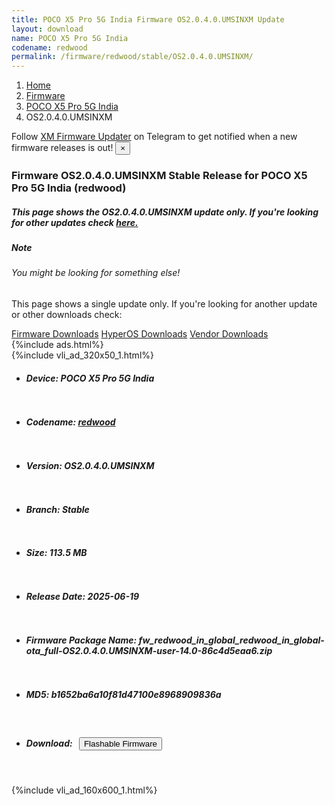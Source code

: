 ```yaml
---
title: POCO X5 Pro 5G India Firmware OS2.0.4.0.UMSINXM Update
layout: download
name: POCO X5 Pro 5G India
codename: redwood
permalink: /firmware/redwood/stable/OS2.0.4.0.UMSINXM/
---
```

<nav aria-label="breadcrumb">
    <ol class="breadcrumb">
        <li class="breadcrumb-item"><a href="/">Home</a></li>
        <li class="breadcrumb-item"><a href="/firmware/">Firmware</a></li>
        <li class="breadcrumb-item"><a href="/firmware/redwood/">POCO X5 Pro 5G India</a></li>
        <li class="breadcrumb-item active" aria-current="page">OS2.0.4.0.UMSINXM</li>
    </ol>
</nav>
<div class="alert alert-primary alert-dismissible fade show" role="alert">
    Follow <a href="https://t.me/XiaomiFirmwareUpdater" class="alert-link">XM Firmware Updater</a> on Telegram to get
    notified when a new firmware releases is out!
    <button type="button" class="close" data-dismiss="alert" aria-label="Close">
        <span aria-hidden="true">&times;</span>
    </button>
</div>
<div class="col-12 mx-auto">
    <h3 class="title bg-light p-2 rounded">Firmware OS2.0.4.0.UMSINXM Stable Release for POCO X5 Pro 5G India (redwood)</h3>
    <h5>This page shows the OS2.0.4.0.UMSINXM update only. If you're looking for other updates check
        <a href="/firmware/redwood/">here.</a></h5>
    <div class="card">
        <div class="card-body">
            <h5 class="card-title">Note</h5>
            <h6 class="card-subtitle mb-2 text-muted">You might be looking for something else!</h6>
            <p class="card-text">This page shows a single update only.
                If you're looking for another update or other downloads check:</p>
            <a href="/firmware/" class="card-link">Firmware Downloads</a>
            <a href="/hyperos/" class="card-link">HyperOS Downloads</a>
            <a href="/vendor/" class="card-link">Vendor Downloads</a>
        </div>
    </div>
    {%include ads.html%}
    <div class="row justify-content-center">
        <div class="col-10" id="downloads">
                    <div class="card card-body">
            {%include vli_ad_320x50_1.html%}
            <ul class="list-unstyled">
                <li style="padding-bottom: 10px;">
                    <h5><b>Device: </b>POCO X5 Pro 5G India</h5>
                </li>
                <li style="padding-bottom: 10px;">
                    <h5><b>Codename: </b> <a href="/firmware/redwood/" target="_blank">redwood</a> </h5>
                </li>
                <li style="padding-bottom: 10px;">
                    <h5><b>Version: </b>OS2.0.4.0.UMSINXM</h5>
                </li>
                <li style="padding-bottom: 10px;">
                    <h5><b>Branch: </b>Stable</h5>
                </li>
                <li style="padding-bottom: 10px;">
                    <h5><b>Size: </b>113.5 MB</h5>
                </li>
                <li style="padding-bottom: 10px;">
                    <h5><b>Release Date: </b>2025-06-19</h5>
                </li>
                <li style="padding-bottom: 10px;">
                    <h5><b>Firmware Package Name: </b><span id="filename" class="text-dark">fw_redwood_in_global_redwood_in_global-ota_full-OS2.0.4.0.UMSINXM-user-14.0-86c4d5eaa6.zip</span></h5>
                </li>
                <li style="padding-bottom: 10px;">
                    <h5><b>MD5: </b><span id="md5" class="text-muted">b1652ba6a10f81d47100e8968909836a</span></h5>
                </li>
                <li style="padding-bottom: 10px;">
                    <h5><b>Download: </b><button type="button" id="download" class="btn btn-primary"
                    style="margin: 7px;" onclick="redirect('fw_redwood_in_global_redwood_in_global-ota_full-OS2.0.4.0.UMSINXM-user-14.0-86c4d5eaa6.zip'); return false;"><i class="fa fa-download"></i> Flashable Firmware</button></h5>
                </li>
            </ul>
        </div>
        </div>
        {%include vli_ad_160x600_1.html%}
    </div>
</div>
